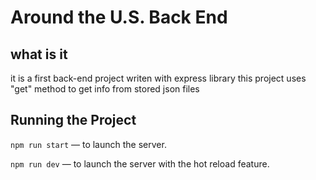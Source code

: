 # Around the U.S. Back End  
  
## what is it

it is a first back-end project
writen with express library
this project uses "get" method to get info from stored json files
  
 
  
## Running the Project  
  
`npm run start` — to launch the server.  
  
`npm run dev` — to launch the server with the hot reload feature.  



